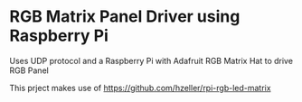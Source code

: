 # RGB Matrix Panel Driver using Raspberry Pi
Uses UDP protocol and a Raspberry Pi with Adafruit RGB Matrix Hat to drive RGB Panel

This prject makes use of https://github.com/hzeller/rpi-rgb-led-matrix
